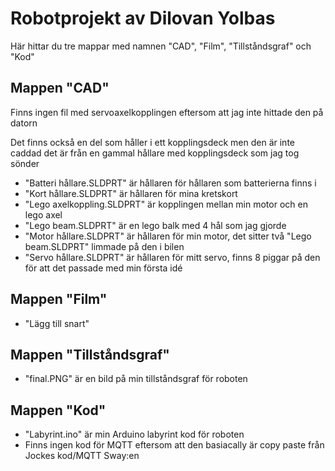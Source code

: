 # Robotprojekt av Dilovan Yolbas 
Här hittar du tre mappar med namnen "CAD", "Film", "Tillståndsgraf" och "Kod"

## Mappen "CAD"
Finns ingen fil med servoaxelkopplingen eftersom att jag inte hittade den på datorn

Det finns också en del som håller i ett kopplingsdeck men den är inte caddad
det är från en gammal hållare med kopplingsdeck som jag tog sönder
+ "Batteri hållare.SLDPRT" är hållaren för hållaren som batterierna finns i
+ "Kort hållare.SLDPRT" är hållaren för mina kretskort
+ "Lego axelkoppling.SLDPRT" är kopplingen mellan min motor och en lego axel
+ "Lego beam.SLDPRT" är en lego balk med 4 hål som jag gjorde
+ "Motor hållare.SLDPRT" är hållaren för min motor, det sitter två "Lego beam.SLDPRT" limmade på den i bilen
+ "Servo hållare.SLDPRT" är hållaren för mitt servo, finns 8 piggar på den för att det passade med min första idé


## Mappen "Film"
+ "Lägg till snart"


## Mappen "Tillståndsgraf"
+ "final.PNG" är en bild på min tillståndsgraf för roboten


## Mappen "Kod"
+ "Labyrint.ino" är min Arduino labyrint kod för roboten
+ Finns ingen kod för MQTT eftersom att den basiacally är copy paste från Jockes kod/MQTT Sway:en
